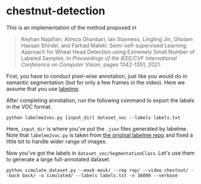 # chestnut-detection

This is an implementation of the method proposed in
> Keyhan Najafian, Alireza Ghanbari, Ian Stavness, Lingling Jin, Gholam Hassan Shirdel, and Farhad Maleki. Semi-self-supervised Learning Approach for Wheat Head Detection using Extremely Small Number of Labeled Samples. In *Proceedings of the IEEE/CVF International Conference on Computer Vision*, pages 1342-1351, 2021.

First, you have to conduct pixel-wise annotation, just like you would do in semantic segmentation (but for  only a few frames in the video).
Here we assume that you use [labelme](https://github.com/wkentaro/labelme).

After completing annotation, run the following command to export the labels in the VOC format.
```
python labelme2voc.py [input_dir] dataset_voc --labels labels.txt
```
Here, `input_dir` is where you've put the `.json` files generated by labelme. Note that `labelme2voc.py` is taken from [the original labelme repo](https://github.com/wkentaro/labelme/blob/main/examples/semantic_segmentation/labelme2voc.py) and fixed a little bit to handle wider range of images.

Now you've got the labels in `dataset_voc/SegmentationClass`. Let's use them to generate a large full-annotated dataset.
```
python simulate_dataset.py --mask mask/ --rep rep/ --video chestnut/ --back back/ -o simulated/ --labels labels.txt -n 36000 --verbose
```

